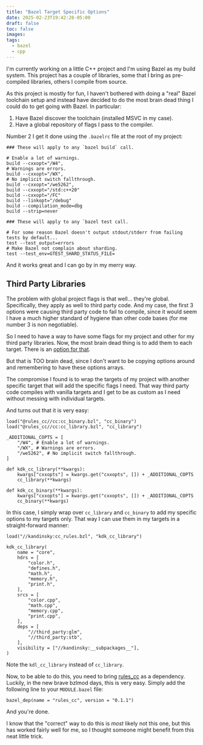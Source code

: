 ```yaml
---
title: "Bazel Target Specific Options"
date: 2025-02-23T19:42:28-05:00
draft: false
toc: false
images:
tags:
  - bazel
  - cpp
---
```


I'm currently working on a little C++ project and I'm using Bazel as my build system. This project
has a couple of libraries, some that I bring as pre-compiled libraries, others I compile from
source.

As this project is mostly for fun, I haven't bothered with doing a "real" Bazel toolchain setup and
instead have decided to do the most brain dead thing I could do to get going with Bazel. In
particular:
1. Have Bazel discover the toolchain (installed MSVC in my case).
2. Have a global repository of flags I pass to the compiler.

Number 2 I get it done using the `.bazelrc` file at the root of my project:

```
### These will apply to any `bazel build` call.

# Enable a lot of warnings.
build --cxxopt="/W4",
# Warnings are errors.
build --cxxopt="/WX",
# No implicit switch fallthrough.
build --cxxopt="/we5262",
build --cxxopt="/std:c++20"
build --cxxopt="/FC"
build --linkopt="/debug"
build --compilation_mode=dbg
build --strip=never

### These will apply to any `bazel test call.

# For some reason Bazel doesn't output stdout/stderr from failing tests by default...
test --test_output=errors
# Make Bazel not complain about sharding.
test --test_env=GTEST_SHARD_STATUS_FILE=
```

And it works great and I can go by in my merry way.

## Third Party Libraries

The problem with global project flags is that well... they're global. Specifically, they apply as
well to third party code. And my case, the first 3 options were causing third party code to fail to
compile, since it would seem I have a much higher standard of hygiene than other code bases (for me
number 3 is non negotiable).

So I need to have a way to have some flags for my project and other for my third party libraries.
Now, the most brain dead thing is to add them to each target. There is an [option for that](https://bazel.build/reference/be/c-cpp#cc_library.cxxopts).

But that is TOO brain dead, since I don't want to be copying options around and remembering to have
these options arrays.

The compromise I found is to wrap the targets of my project with another specific target that will
add the specific flags I need. That way third party code compiles with vanilla targets and I get to
be as custom as I need without messing with individual targets.

And turns out that it is very easy:

```bzl
load("@rules_cc//cc:cc_binary.bzl", "cc_binary")
load("@rules_cc//cc:cc_library.bzl", "cc_library")

_ADDITIONAL_COPTS = [
    "/W4", # Enable a lot of warnings.
    "/WX", # Warnings are errors.
    "/we5262", # No implicit switch fallthrough.
]

def kdk_cc_library(**kwargs):
    kwargs["cxxopts"] = kwargs.get("cxxopts", []) + _ADDITIONAL_COPTS
    cc_library(**kwargs)

def kdk_cc_binary(**kwargs):
    kwargs["cxxopts"] = kwargs.get("cxxopts", []) + _ADDITIONAL_COPTS
    cc_binary(**kwargs)
```

In this case, I simply wrap over `cc_library` and `cc_binary` to add my specific options to my
targets only. That way I can use them in my targets in a straight-forward manner:

```bzl
load("//kandinsky:cc_rules.bzl", "kdk_cc_library")

kdk_cc_library(
    name = "core",
    hdrs = [
        "color.h",
        "defines.h",
        "math.h",
        "memory.h",
        "print.h",
    ],
    srcs = [
        "color.cpp",
        "math.cpp",
        "memory.cpp",
        "print.cpp",
    ],
    deps = [
        "//third_party:glm",
        "//third_party:stb",
    ],
    visibility = ["//kandinsky:__subpackages__"],
)
```

Note the `kdl_cc_library` instead of `cc_library`.

Now, to be able to do this, you need to bring [rules_cc](https://github.com/bazelbuild/rules_cc) as
a dependency. Luckily, in the new brave bzlmod days, this is very easy. Simply add the following
line to your `MODULE.bazel` file:

```bzl
bazel_dep(name = "rules_cc", version = "0.1.1")
```

And you're done.

I know that the "correct" way to do this is *most* likely not this one, but this has worked fairly
well for me, so I thought someone might benefit from this neat little trick.


